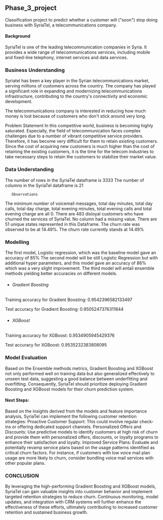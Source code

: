 ## Phase_3_project
Classification project to predict whether a customer will ("soon") stop doing business with SyriaTel, a telecommunications company.


#### Background

SyriaTel is one of the leading telecommunication companies in Syria. 
It provides a wide range of telecommunications services, including mobile and fixed-line telephony, internet services and data services.

### Business Understanding
Syriatel has been a key player in the Syrian telecommunications market, serving millions of customers across the country. The company has played a significant role in expanding and modernizing telecommunications infrastructure, contributing to the country's connectivity and economic development. 

The telecommunications company is interested in reducing how much money is lost because of customers who don't stick around very long.

 Problem Statement
In this competitive world, business is becoming highly saturated. Especially, the field of telecommunication faces complex challenges
due to a number of vibrant competitive service providers. Therefore, it has become very difficult for them to retain existing customers. Since the cost of
acquiring new customers is much higher than the cost of retaining the existing customers, it is the time for the telecom
industries to take necessary steps to retain the customers to
stabilize their market value.

### Data Understanding

The number of rows in the SyriaTel dataframe is 3333
The number of columns in the SyriaTel dataframe is 21

       Observations
The minimum number of voicemail messages, total day minutes, total day calls, total day charge, total evening minutes, total evening calls and total evening charge are all 0.
There are 483 disloyal customers who have churned the services of SyriaTel.
No column had a missing value.
There are 51 unique states represented in this Dataframe.
The churn rate was observed to be at 14.49%.
The churn rate currently stands at 14.49% 


### Modelling

The first model, Logistic regression, which was the baseline model gave an accuracy of 85%
The second model will be still Logistic Regression but with additional hyper parameters, and this model gave an accuracy of 86% which was a very slight improvement.
The third model will entail ensemble methods yielding better accuracies on different models.

* ###### Gradient Boosting

Training accuracy for Gradient Boosting: 0.9542396582133497

Test accuracy for Gradient Boosting: 0.9505247376311844

* ###### XGBoost

Training accuracy for XGBoost: 0.9534905945429376

Test accuracy for XGBoost: 0.9535232383808095


### Model Evaluation

Based on the Ensemble methods metrics, Gradient Boosting and XGBoost not only performed well on training data but also generalized effectively to unseen test data, suggesting a good balance between underfitting and overfitting.
Consequently, SyriaTel should prioritize deploying Gradient Boosting and XGBoost models for their churn prediction system.


 #### Next Steps:
 Based on the insights derived from the models and feature importance analysis, SyriaTel can implement the following customer retention strategies:
 Proactive Customer Support: This could involve regular check-ins or offering dedicated support channels.
 Personalized Offers and Discounts: Use predictive models to identify customers at high risk of churn and provide them with personalized offers, discounts, or 
 loyalty programs to enhance their satisfaction and loyalty.
 Improved Service Plans: Evaluate and potentially revamp service plans based on the usage patterns identified as critical churn factors. For instance, if customers 
 with low voice mail plan usage are more likely to churn, consider bundling voice mail services with other popular plans.


### CONCLUSION
By leveraging the high-performing Gradient Boosting and XGBoost models, SyriaTel can gain valuable insights into customer behavior and implement targeted retention strategies to reduce churn. Continuous monitoring, model updates, and integration with CRM systems will further enhance the effectiveness of these efforts, ultimately contributing to increased customer retention and sustained business growth.
